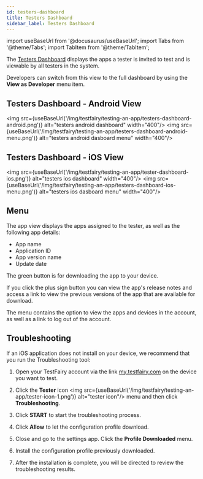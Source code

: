 ```yaml
---
id: testers-dashboard
title: Testers Dashboard
sidebar_label: Testers Dashboard
---
```


import useBaseUrl from '@docusaurus/useBaseUrl';
import Tabs from '@theme/Tabs';
import TabItem from '@theme/TabItem';

The [Testers Dashboard](https://my.testfairy.com/) displays the apps a tester is invited to test and is viewable by all testers in the system.

Developers can switch from this view to the full dashboard by using the **View as Developer** menu item.

## Testers Dashboard - Android View

<img src={useBaseUrl('/img/testfairy/testing-an-app/testers-dashboard-android.png')} alt="testers android dashboard" width="400"/>
<img src={useBaseUrl('/img/testfairy/testing-an-app/testers-dashboard-android-menu.png')} alt="testers android dasboard menu" width="400"/>

## Testers Dashboard - iOS View

<img src={useBaseUrl('/img/testfairy/testing-an-app/tester-dashboard-ios.png')} alt="testers ios dashboard" width="400"/>
<img src={useBaseUrl('/img/testfairy/testing-an-app/testers-dashboard-ios-menu.png')} alt="testers ios dasboard menu" width="400"/>

## Menu

The app view displays the apps assigned to the tester, as well as the following app details:

- App name
- Application ID
- App version name
- Update date

The green button is for downloading the app to your device.

If you click the plus sign button you can view the app's release notes and access a link to view the previous versions of the app that are available for download.

The menu contains the option to view the apps and devices in the account, as well as a link to log out of the account.

## Troubleshooting

If an iOS application does not install on your device, we recommend that you run the Troubleshooting tool:

1. Open your TestFairy account via the link [my.testfairy.com](https://my.testfairy.com) on the device you want to test.

2. Click the **Tester** icon <img src={useBaseUrl('/img/testfairy/testing-an-app/tester-icon-1.png')} alt="tester icon"/> menu and then click **Troubleshooting**.

3. Click **START** to start the troubleshooting process.

4. Click **Allow** to let the configuration profile download.

5. Close and go to the settings app. Click the **Profile Downloaded** menu.

6. Install the configuration profile previously downloaded.

7. After the installation is complete, you will be directed to review the troubleshooting results.
